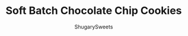 ---
layout: ../../layouts/MarkdownPostLayout.astro
title: Soft Batch Chocolate Chip Cookies
author: ShugarySweets
pubDate: 2020-02-17
description: "If you’re looking for that perfect Soft Batch Chocolate Chip Cookie recipe, this is it! Packed with chocolate flavor in a cookie that stays soft for DAYS!"
image_url: https://www.shugarysweets.com/wp-content/uploads/2020/02/soft-batch-chocolate-chip-cookies-5.jpg
tags: ["Cookies","American"]
calories: 106
protein: 1
carbohydrates: 17
fats: 4
fiber: 0
ingredients: ["1/2 cup unsalted butter, softened","1 package (8 ounce) cream cheese, softened","3/4 cup light brown sugar, packed","3/4 cup granulated sugar","1 teaspoon vanilla extract","2 cups all-purpose flour","1 teaspoon kosher salt","1 teaspoon baking soda","2 teaspoons cornstarch","1 package (12 ounce) semi- sweet chocolate chips"]
serves: 30
time: "27 minutes"
prepTime: "15 minutes"
instructions: ["Preheat oven to 350 degrees F. Line baking sheet with parchment paper.","In a large mixing bowl, blend the softened butter and cream cheese together until fully combined.","Add in both sugars and vanilla extract, mixing until well blended.","Slowly add in the flour, salt, baking soda, and cornstarch. Do NOT over mix.","Fold in the chocolate chips.","Place large round scoops of cookie dough onto a parchment paper lined baking sheet.","Bake in preheated oven for 10-12 minutes, just until the cookies being to lightly brown.","Allow the cookies to cool about 2 minutes ON the pan, as they begin to set, then move to a wire rack to cool completely."]
nutrition: ["106 calories","17 grams carbohydrates","9 milligrams cholesterol","4 grams fat","0 grams fiber","1 grams protein","2 grams saturated fat","92 milligrams sodium","10 grams sugar","0 grams trans fat","1 grams unsaturated fat"]
---